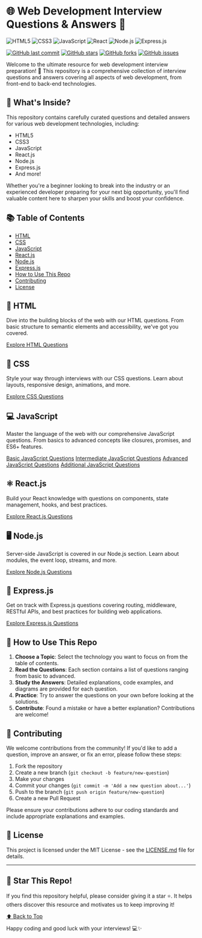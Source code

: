 # 🌐 Web Development Interview Questions & Answers 🚀

![HTML5](https://img.shields.io/badge/HTML5-E34F26?style=for-the-badge&logo=html5&logoColor=white)
![CSS3](https://img.shields.io/badge/CSS3-1572B6?style=for-the-badge&logo=css3&logoColor=white)
![JavaScript](https://img.shields.io/badge/JavaScript-F7DF1E?style=for-the-badge&logo=javascript&logoColor=black)
![React](https://img.shields.io/badge/React-20232A?style=for-the-badge&logo=react&logoColor=61DAFB)
![Node.js](https://img.shields.io/badge/Node.js-43853D?style=for-the-badge&logo=node.js&logoColor=white)
![Express.js](https://img.shields.io/badge/Express.js-404D59?style=for-the-badge)

[![GitHub last commit](https://img.shields.io/github/last-commit/wowgeekyboy/Web-Development-Interview)](https://github.com/wowgeekyboy/Web-Development-Interview/commits/main)
[![GitHub stars](https://img.shields.io/github/stars/wowgeekyboy/Web-Development-Interview)](https://github.com/wowgeekyboy/Web-Development-Interview/stargazers)
[![GitHub forks](https://img.shields.io/github/forks/wowgeekyboy/Web-Development-Interview)](https://github.com/wowgeekyboy/Web-Development-Interview/network/members)
[![GitHub issues](https://img.shields.io/github/issues/wowgeekyboy/Web-Development-Interview)](https://github.com/wowgeekyboy/Web-Development-Interview/issues)

Welcome to the ultimate resource for web development interview preparation! 🎉 This repository is a comprehensive collection of interview questions and answers covering all aspects of web development, from front-end to back-end technologies.

## 🌟 What's Inside?

This repository contains carefully curated questions and detailed answers for various web development technologies, including:

- HTML5
- CSS3
- JavaScript
- React.js
- Node.js
- Express.js
- And more!

Whether you're a beginner looking to break into the industry or an experienced developer preparing for your next big opportunity, you'll find valuable content here to sharpen your skills and boost your confidence.

## 📚 Table of Contents

- [HTML](#-html)
- [CSS](#-css)
- [JavaScript](#-javascript)
- [React.js](#-reactjs)
- [Node.js](#-nodejs)
- [Express.js](#-expressjs)
- [How to Use This Repo](#-how-to-use-this-repo)
- [Contributing](#-contributing)
- [License](#-license)

## 🧱 HTML

Dive into the building blocks of the web with our HTML questions. From basic structure to semantic elements and accessibility, we've got you covered.

[Explore HTML Questions](./html/README.md)

## 🎨 CSS

Style your way through interviews with our CSS questions. Learn about layouts, responsive design, animations, and more.

[Explore CSS Questions](./css/README.md)

## 💻 JavaScript

Master the language of the web with our comprehensive JavaScript questions. From basics to advanced concepts like closures, promises, and ES6+ features.

[Basic JavaScript Questions](./javascript/Basic-Questions/README.md)
[Intermediate JavaScript Questions](./javascript/Intermediate-Questions/README.md)
[Advanced JavaScript Questions](./javascript/Intermediate-Questions/README.md)
[Additional JavaScript Questions](./javascript/Additional-Questions/README.md)

## ⚛️ React.js

Build your React knowledge with questions on components, state management, hooks, and best practices.

[Explore React.js Questions](./react/README.md)

## 🖥️ Node.js

Server-side JavaScript is covered in our Node.js section. Learn about modules, the event loop, streams, and more.

[Explore Node.js Questions](./nodejs/README.md)

## 🚂 Express.js

Get on track with Express.js questions covering routing, middleware, RESTful APIs, and best practices for building web applications.

[Explore Express.js Questions](./express/README.md)

## 🚀 How to Use This Repo

1. **Choose a Topic**: Select the technology you want to focus on from the table of contents.
2. **Read the Questions**: Each section contains a list of questions ranging from basic to advanced.
3. **Study the Answers**: Detailed explanations, code examples, and diagrams are provided for each question.
4. **Practice**: Try to answer the questions on your own before looking at the solutions.
5. **Contribute**: Found a mistake or have a better explanation? Contributions are welcome!

## 🤝 Contributing

We welcome contributions from the community! If you'd like to add a question, improve an answer, or fix an error, please follow these steps:

1. Fork the repository
2. Create a new branch (`git checkout -b feature/new-question`)
3. Make your changes
4. Commit your changes (`git commit -m 'Add a new question about...'`)
5. Push to the branch (`git push origin feature/new-question`)
6. Create a new Pull Request

Please ensure your contributions adhere to our coding standards and include appropriate explanations and examples.

## 📄 License

This project is licensed under the MIT License - see the [LICENSE.md](LICENSE.md) file for details.

---

## 🌟 Star This Repo!

If you find this repository helpful, please consider giving it a star ⭐️. It helps others discover this resource and motivates us to keep improving it!

[⬆ Back to Top](#-web-development-interview-questions--answers-)

Happy coding and good luck with your interviews! 💻✨

